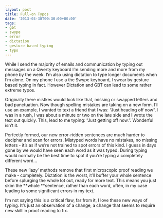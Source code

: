 ```yaml
---
layout: post
title: Full-on Typos
date: '2013-03-30T00:30:00+00:00'
tags:
- gbt
- swype
- error
- dictation
- gesture based typing
- typo
---
```

While I send the majority of emails and communication by typing out messages on a Qwerty keyboard I’m sending more and more from my phone by the week. I’m also using dictation to type longer documents when I’m alone. On my phone I use a the Swype keyboard, I swear by gesture based typing in fact. However Dictation and GBT can lead to some rather extreme typos.

Originally there mistkes would look like that, missing or swapped letters and bad punctuation. Now though spelling mistakes are taking on a new form. I’ll use an example, I wanted to text a friend that I was: “Just heading off now”. I was in a rush, I was about a minute or two on the late side and I wrote the text out quickly. This, lead to me typing: “Just getting off now.”. Wonderful isn’t it.

Perfectly formed, our new error-ridden sentences are much harder to decipher and scan for errors. Mistyped words have no mistakes, no missing letters - it’s as if we’re not trained to spot errors of this kind. I guess in days gone by we would have seen each word as it was typed. During typing would normally be the best time to spot if you’re typing a completely different word…

These new ‘lazy’ methods remove that first microscopic proof reading we make - completely. Dictation is the worst, it’ll buffer your whole sentence before splurging the whole lot out, ready for more text. This means you just skim the **whole **sentence, rather than each word, often, in my case leading to some significant errors in my text.

I’m not saying this is a critical flaw, far from it, I love these new ways of typing. It’s just an observation of a change, a change that seems to require new skill in proof reading to fix.

